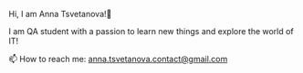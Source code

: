 Hi, I am Anna Tsvetanova!👋 

I am QA student with a passion to learn new things and explore the world of IT!

📫 How to reach me: anna.tsvetanova.contact@gmail.com


<!---
anna-tsvetanova/anna-tsvetanova is a ✨ special ✨ repository because its `README.md` (this file) appears on your GitHub profile.
You can click the Preview link to take a look at your changes.
--->

<!---
<👀 I’m interested in ...
🌱 I’m currently learning ...
💞️ I’m looking to collaborate on ...>
--->
